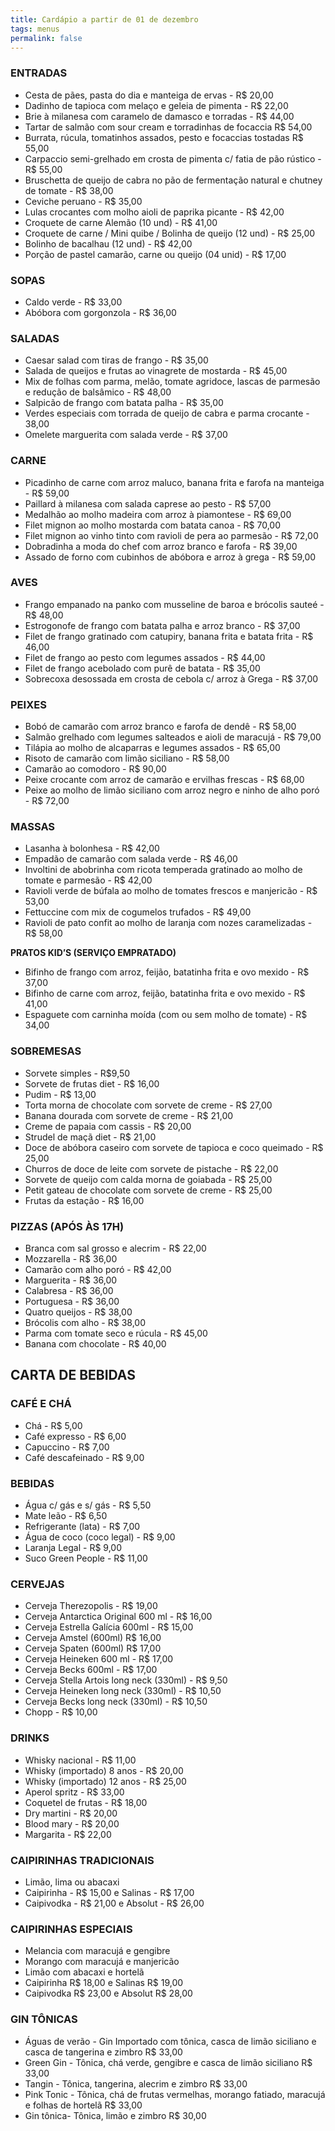 ```yaml
---
title: Cardápio a partir de 01 de dezembro
tags: menus
permalink: false
---
```

### ENTRADAS

* Cesta de pães, pasta do dia e manteiga de ervas - R$ 20,00
* Dadinho de tapioca com melaço e geleia de pimenta - R$ 22,00
* Brie à milanesa com caramelo de damasco e torradas - R$ 44,00
* Tartar de salmão com sour cream e torradinhas de focaccia R$ 54,00
* Burrata, rúcula, tomatinhos assados, pesto e focaccias tostadas R$ 55,00
* Carpaccio semi-grelhado em crosta de pimenta c/ fatia de pão rústico - R$ 55,00
* Bruschetta de queijo de cabra no pão de fermentação natural e chutney de tomate - R$ 38,00
* C﻿eviche peruano - R$ 35,00
* L﻿ulas crocantes com molho aioli de paprika picante - R$ 42,00
* Croquete de carne Alemão (10 und) - R$ 41,00
* Croquete de carne / Mini quibe / Bolinha de queijo (12 und) - R$ 25,00
* Bolinho de bacalhau (12 und) - R$ 42,00
* Porção de pastel camarão, carne ou queijo (04 unid) - R$ 17,00

### SOPAS

* Caldo verde - R$ 33,00
* Abóbora com gorgonzola - R$ 36,00

### SALADAS

* Caesar salad com tiras de frango - R$ 35,00
* Salada de queijos e frutas ao vinagrete de mostarda - R$ 45,00
* M﻿ix de folhas com parma, melão, tomate agridoce, lascas de parmesão e redução de balsâmico - R$ 48,00
* Salpicão de frango com batata palha - R$ 35,00
* V﻿erdes especiais com torrada de queijo de cabra e parma crocante - 38,00
* Omelete marguerita com salada verde - R$ 37,00

### CARNE

* Picadinho de carne com arroz maluco, banana frita e farofa na manteiga - R$ 59,00
* Paillard à milanesa com salada caprese ao pesto - R$ 57,00
* Medalhão ao molho madeira com arroz à piamontese - R$ 69,00
* F﻿ilet mignon ao molho mostarda com batata canoa - R$ 70,00
* F﻿ilet mignon ao vinho tinto com ravioli de pera ao parmesão - R$ 72,00
* D﻿obradinha a moda do chef com arroz branco e farofa - R$ 39,00
* A﻿ssado de forno com cubinhos de abóbora e arroz à grega - R$ 59,00

### AVES

* Frango empanado na panko com musseline de baroa e brócolis sauteé - R$ 48,00
* Estrogonofe de frango com batata palha e arroz branco - R$ 37,00 
* Filet de frango gratinado com catupiry, banana frita e batata frita - R$ 46,00
* Filet de frango ao pesto com legumes assados - R$ 44,00
* Filet de frango acebolado com purê de batata - R$ 35,00
* Sobrecoxa desossada em crosta de cebola c/ arroz à Grega - R$ 37,00

### PEIXES

* Bobó de camarão com arroz branco e farofa de dendê - R$ 58,00
* S﻿almão grelhado com legumes salteados e aioli de maracujá - R$ 79,00
* Tilápia ao molho de alcaparras e legumes assados - R$ 65,00
* Risoto de camarão com limão siciliano - R$ 58,00
* C﻿amarão ao comodoro - R$ 90,00
* Peixe crocante com arroz de camarão e ervilhas frescas - R$ 68,00
* P﻿eixe ao molho de limão siciliano com arroz negro e ninho de alho poró - R$ 72,00

### MASSAS

* Lasanha à bolonhesa - R$ 42,00
* E﻿mpadão de camarão com salada verde - R$ 46,00
* Involtini de abobrinha com ricota temperada gratinado ao molho de tomate e parmesão - R$ 42,00
* Ravioli verde de búfala ao molho de tomates frescos e manjericão - R$ 53,00
* Fettuccine com mix de cogumelos trufados - R$ 49,00
* R﻿avioli de pato confit ao molho de laranja com nozes caramelizadas - R$ 58,00

**PRATOS KID’S (SERVIÇO EMPRATADO)**

* Bifinho de frango com arroz, feijão, batatinha frita e ovo mexido - R$ 37,00
* Bifinho de carne com arroz, feijão, batatinha frita e ovo mexido - R$ 41,00 
* Espaguete com carninha moída (com ou sem molho de tomate) - R$ 34,00

### SOBREMESAS

* Sorvete simples - R$9,50
* S﻿orvete de frutas diet - R$ 16,00
* Pudim - R$ 13,00
* Torta morna de chocolate com sorvete de creme - R$ 27,00
* Banana dourada com sorvete de creme - R$ 21,00
* Creme de papaia com cassis - R$ 20,00
* Strudel de maçã diet - R$ 21,00
* D﻿oce de abóbora caseiro com sorvete de tapioca e coco queimado - R$ 25,00
* C﻿hurros de doce de leite com sorvete de pistache - R$ 22,00
* Sorvete de queijo com calda morna de goiabada - R$ 25,00
* Petit gateau de chocolate com sorvete de creme - R$ 25,00
* Frutas da estação - R$ 16,00

### PIZZAS (APÓS ÀS 17H)

* Branca com sal grosso e alecrim - R$ 22,00
* Mozzarella - R$ 36,00
* Camarão com alho poró - R$ 42,00
* Marguerita - R$ 36,00
* Calabresa - R$ 36,00
* Portuguesa - R$ 36,00
* Quatro queijos - R$ 38,00
* B﻿rócolis com alho - R$ 38,00
* P﻿arma com tomate seco e rúcula - R$ 45,00
* Banana com chocolate - R$ 40,00

## CARTA DE BEBIDAS

### CAFÉ E CHÁ

* Chá - R$ 5,00
* Café expresso - R$ 6,00
* Capuccino - R$ 7,00
* Café descafeinado - R$ 9,00

### BEBIDAS

* Água c/ gás e s/ gás - R$ 5,50
* Mate leão - R$ 6,50
* Refrigerante (lata) - R$ 7,00
* Água de coco (coco legal) - R$ 9,00
* Laranja Legal - R$ 9,00
* Suco Green People - R$ 11,00

### CERVEJAS

* Cerveja Therezopolis - R$ 19,00
* Cerveja Antarctica Original 600 ml - R$ 16,00
* Cerveja Estrella Galícia 600ml - R$ 15,00
* Cerveja Amstel (600ml) R$ 16,00
* C﻿erveja Spaten (600ml) R$ 17,00
* Cerveja Heineken 600 ml - R$ 17,00
* Cerveja Becks 600ml - R$ 17,00
* Cerveja Stella Artois long neck (330ml) - R$ 9,50
* Cerveja Heineken long neck (330ml) - R$ 10,50
* Cerveja Becks long neck (330ml) - R$ 10,50
* Chopp - R$ 10,00

### DRINKS

* Whisky nacional - R$ 11,00
* Whisky (importado) 8 anos - R$ 20,00
* Whisky (importado) 12 anos - R$ 25,00
* Aperol spritz - R$ 33,00
* Coquetel de frutas - R$ 18,00
* Dry martini - R$ 20,00
* Blood mary - R$ 20,00
* Margarita - R$ 22,00

### CAIPIRINHAS TRADICIONAIS

* Limão, lima ou abacaxi
* Caipirinha - R$ 15,00 e Salinas - R$ 17,00
* Caipivodka - R$ 21,00 e Absolut - R$ 26,00

### CAIPIRINHAS ESPECIAIS

* Melancia com maracujá e gengibre
* Morango com maracujá e manjericão
* Limão com abacaxi e hortelã
* Caipirinha R$ 18,00 e Salinas R$ 19,00
* Caipivodka R$ 23,00 e Absolut R$ 28,00

### GIN TÔNICAS

* Águas de verão - Gin Importado com tônica, casca de limão siciliano e casca de tangerina e zimbro R$ 33,00
* Green Gin - Tônica, chá verde, gengibre e casca de limão siciliano R$ 33,00
* Tangin - Tônica, tangerina, alecrim e zimbro R$ 33,00
* Pink Tonic - Tônica, chá de frutas vermelhas, morango fatiado, maracujá e folhas de hortelã R$ 33,00
* Gin tônica- Tônica, limão e zimbro R$ 30,00